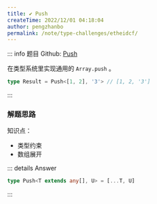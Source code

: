 ```yaml
---
title: ✔️ Push
createTime: 2022/12/01 04:18:04
author: pengzhanbo
permalink: /note/type-challenges/etheidcf/
---
```


::: info 题目
Github: [Push](https://github.com/type-challenges/type-challenges/blob/main/questions/03057-easy-push/)

在类型系统里实现通用的 `Array.push` 。

```ts
type Result = Push<[1, 2], '3'> // [1, 2, '3']
```
:::

### 解题思路

知识点：

- 类型约束
- 数组展开


::: details Answer
```ts
type Push<T extends any[], U> = [...T, U]
```
:::
